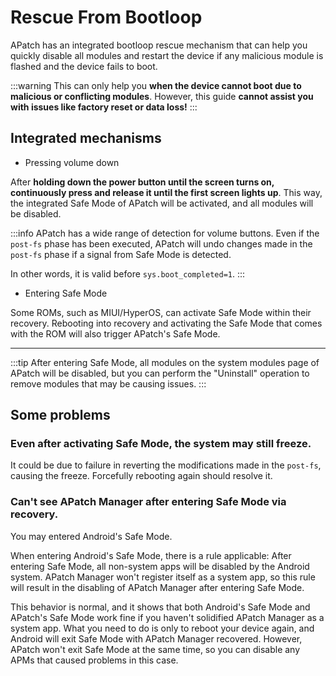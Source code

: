 # Rescue From Bootloop

APatch has an integrated bootloop rescue mechanism that can help you quickly disable all modules and restart the device if any malicious module is flashed and the device fails to boot.

:::warning
This can only help you **when the device cannot boot due to malicious or conflicting modules**. However, this guide **cannot assist you with issues like factory reset or data loss!**
:::

## Integrated mechanisms

- Pressing volume down

After **holding down the power button until the screen turns on, continuously press and release it until the first screen lights up**. This way, the integrated Safe Mode of APatch will be activated, and all modules will be disabled.

:::info
APatch has a wide range of detection for volume buttons. Even if the `post-fs` phase has been executed, APatch will undo changes made in the `post-fs` phase if a signal from Safe Mode is detected.

In other words, it is valid before `sys.boot_completed=1`.
:::

- Entering Safe Mode

Some ROMs, such as MIUI/HyperOS, can activate Safe Mode within their recovery. Rebooting into recovery and activating the Safe Mode that comes with the ROM will also trigger APatch's Safe Mode.

---

:::tip
After entering Safe Mode, all modules on the system modules page of APatch will be disabled, but you can perform the "Uninstall" operation to remove modules that may be causing issues.
:::

## Some problems

### Even after activating Safe Mode, the system may still freeze.

It could be due to failure in reverting the modifications made in the `post-fs`, causing the freeze. Forcefully rebooting again should resolve it.

### Can't see APatch Manager after entering Safe Mode via recovery.

You may entered Android's Safe Mode.

When entering Android's Safe Mode, there is a rule applicable: After entering Safe Mode, all non-system apps will be disabled by the Android system. APatch Manager won't register itself as a system app, so this rule will result in the disabling of APatch Manager after entering Safe Mode.

This behavior is normal, and it shows that both Android's Safe Mode and APatch's Safe Mode work fine if you haven't solidified APatch Manager as a system app. What you need to do is only to reboot your device again, and Android will exit Safe Mode with APatch Manager recovered. However, APatch won't exit Safe Mode at the same time, so you can disable any APMs that caused problems in this case.
